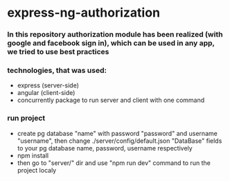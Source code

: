 # express-ng-authorization
### In this repository authorization module has been realized (with google and facebook sign in), which can be used in any app, we tried to use best practices
### technologies, that was used: 
 - express (server-side)
 - angular (client-side)
 - concurrently package to run server and client with one command 
### run project
- create pg database "name" with password "password" and username "username", then change ./server/config/default.json "DataBase" fields to your pg database name, password, username respectively
- npm install
- then go to "server/" dir and use "npm run dev" command to run the project localy
